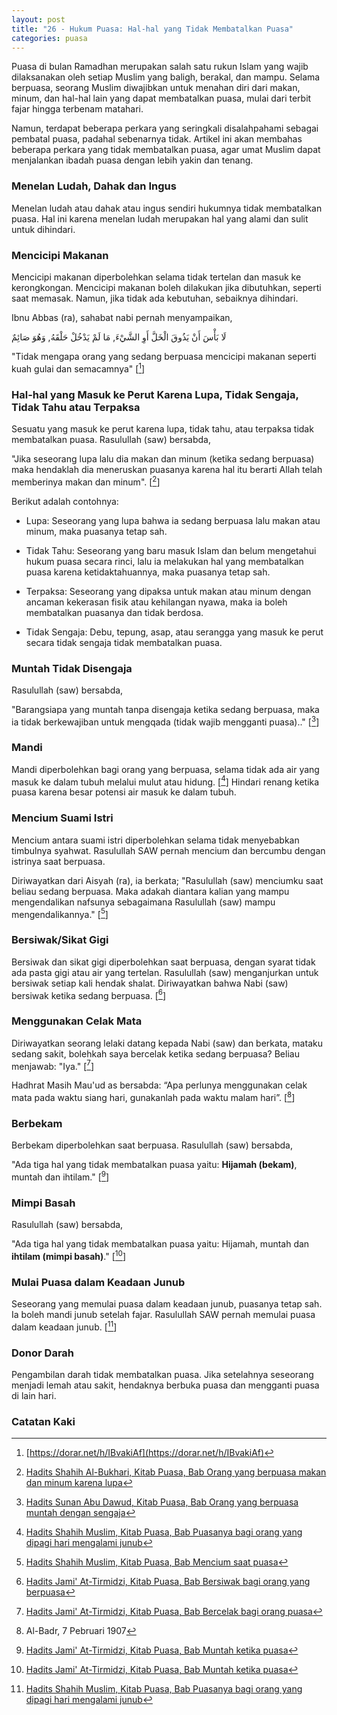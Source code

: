 ```yaml
---
layout: post
title: "26 - Hukum Puasa: Hal-hal yang Tidak Membatalkan Puasa"
categories: puasa
---
```


Puasa di bulan Ramadhan merupakan salah satu rukun Islam yang wajib dilaksanakan oleh setiap Muslim yang baligh, berakal, dan mampu. Selama berpuasa, seorang Muslim diwajibkan untuk menahan diri dari makan, minum, dan hal-hal lain yang dapat membatalkan puasa, mulai dari terbit fajar hingga terbenam matahari.

Namun, terdapat beberapa perkara yang seringkali disalahpahami sebagai pembatal puasa, padahal sebenarnya tidak. Artikel ini akan membahas beberapa perkara yang tidak membatalkan puasa, agar umat Muslim dapat menjalankan ibadah puasa dengan lebih yakin dan tenang.

### Menelan Ludah, Dahak dan Ingus

Menelan ludah atau dahak atau ingus sendiri hukumnya tidak membatalkan puasa. Hal ini karena menelan ludah merupakan hal yang alami dan sulit untuk dihindari. 

### Mencicipi Makanan

Mencicipi makanan diperbolehkan selama tidak tertelan dan masuk ke kerongkongan. Mencicipi makanan boleh dilakukan jika dibutuhkan, seperti saat memasak. Namun, jika tidak ada kebutuhan, sebaiknya dihindari. 

Ibnu Abbas (ra), sahabat nabi pernah menyampaikan, 

<p class="arab">
لَا بَأْسَ أَنْ يَذُوقَ الْخَلَّ أَوِ الشَّيْءَ, مَا لَمْ يَدْخُلْ حَلْقَهُ, وَهُوَ صَائِمٌ
</p>

"Tidak mengapa orang yang sedang berpuasa mencicipi makanan seperti kuah gulai dan semacamnya" [[^atsar-ibnu-abbas]]

[^atsar-ibnu-abbas]: [https://dorar.net/h/IBvakiAf](https://dorar.net/h/IBvakiAf)

<!-- Huzur V (atba) menyampaikan bahwa tidak diperbolehkan mencicipi makanan.  https://youtube.com/shorts/SdDkakM5l84?si=cULMYBQkouoYT6-m -->

### Hal-hal yang Masuk ke Perut Karena Lupa, Tidak Sengaja, Tidak Tahu atau Terpaksa

Sesuatu yang masuk ke perut karena lupa, tidak tahu, atau terpaksa tidak membatalkan puasa. Rasulullah (saw) bersabda,

"Jika seseorang lupa lalu dia makan dan minum (ketika sedang berpuasa) maka hendaklah dia meneruskan puasanya karena hal itu berarti Allah telah memberinya makan dan minum". [[^c0a75ca9-1841-44f4-b925-230e6f89143f]] 

[^c0a75ca9-1841-44f4-b925-230e6f89143f]: [Hadits Shahih Al-Bukhari, Kitab Puasa, Bab Orang yang berpuasa makan dan minum karena lupa](/referensi/c0a75ca9-1841-44f4-b925-230e6f89143f.html)

Berikut adalah contohnya:

- Lupa: Seseorang yang lupa bahwa ia sedang berpuasa lalu makan atau minum, maka puasanya tetap sah.   

- Tidak Tahu: Seseorang yang baru masuk Islam dan belum mengetahui hukum puasa secara rinci, lalu ia melakukan hal yang membatalkan puasa karena ketidaktahuannya, maka puasanya tetap sah.

- Terpaksa: Seseorang yang dipaksa untuk makan atau minum dengan ancaman kekerasan fisik atau kehilangan nyawa, maka ia boleh membatalkan puasanya dan tidak berdosa. 

- Tidak Sengaja: Debu, tepung, asap, atau serangga yang masuk ke perut secara tidak sengaja tidak membatalkan puasa.

### Muntah Tidak Disengaja

Rasulullah (saw) bersabda,

"Barangsiapa yang muntah tanpa disengaja ketika sedang berpuasa, maka ia tidak berkewajiban untuk mengqada (tidak wajib mengganti puasa).." [[^45c75094-9e1c-4197-af5a-59c2d80406f8]] 

[^45c75094-9e1c-4197-af5a-59c2d80406f8]: [Hadits Sunan Abu Dawud, Kitab Puasa, Bab Orang yang berpuasa muntah dengan sengaja](/referensi/45c75094-9e1c-4197-af5a-59c2d80406f8.html)

### Mandi

Mandi diperbolehkan bagi orang yang berpuasa, selama tidak ada air yang masuk ke dalam tubuh melalui mulut atau hidung. [[^1557e42c-eb1f-4505-83b0-54e74da52e98]] Hindari renang ketika puasa karena besar potensi air masuk ke dalam tubuh.

### Mencium Suami Istri

Mencium antara suami istri diperbolehkan selama tidak menyebabkan timbulnya syahwat. Rasulullah SAW pernah mencium dan bercumbu dengan istrinya saat berpuasa.

Diriwayatkan dari Aisyah (ra), ia berkata; "Rasulullah (saw) menciumku saat beliau sedang berpuasa. Maka adakah diantara kalian yang mampu mengendalikan nafsunya sebagaimana Rasulullah (saw) mampu mengendalikannya." [[^6f4308fb-ac4a-4132-ae35-2f31ab15fb73]] 

[^6f4308fb-ac4a-4132-ae35-2f31ab15fb73]: [Hadits Shahih Muslim, Kitab Puasa, Bab Mencium saat puasa](/referensi/6f4308fb-ac4a-4132-ae35-2f31ab15fb73.html)

### Bersiwak/Sikat Gigi

Bersiwak dan sikat gigi diperbolehkan saat berpuasa, dengan syarat tidak ada pasta gigi atau air yang tertelan. Rasulullah (saw) menganjurkan untuk bersiwak setiap kali hendak shalat. Diriwayatkan bahwa Nabi (saw) bersiwak ketika sedang berpuasa. [[^6e5a4060-b27f-4a86-a33e-2b68ae617ade]] 

[^6e5a4060-b27f-4a86-a33e-2b68ae617ade]: [Hadits Jami' At-Tirmidzi, Kitab Puasa, Bab Bersiwak bagi orang yang berpuasa](/referensi/6e5a4060-b27f-4a86-a33e-2b68ae617ade.html)

### Menggunakan Celak Mata

Diriwayatkan seorang lelaki datang kepada Nabi (saw) dan berkata, mataku sedang sakit, bolehkah saya bercelak ketika sedang berpuasa? Beliau menjawab: "Iya." [[^e67f8696-c985-4df3-b608-b75a9df5aa9a]] 

[^e67f8696-c985-4df3-b608-b75a9df5aa9a]: [Hadits Jami' At-Tirmidzi, Kitab Puasa, Bab Bercelak bagi orang puasa](/referensi/e67f8696-c985-4df3-b608-b75a9df5aa9a.html)

Hadhrat Masih Mau'ud as bersabda: “Apa perlunya menggunakan celak mata pada waktu siang hari, gunakanlah pada waktu malam hari”. [[^albadr-119070207]]

[^albadr-119070207]: Al-Badr, 7 Pebruari 1907

### Berbekam

Berbekam diperbolehkan saat berpuasa. Rasulullah (saw) bersabda,

"Ada tiga hal yang tidak membatalkan puasa yaitu: **Hijamah (bekam)**, muntah dan ihtilam." [[^7e391bbb-22f7-451c-9933-362b2f74f222]] 

[^7e391bbb-22f7-451c-9933-362b2f74f222]: [Hadits Jami' At-Tirmidzi, Kitab Puasa, Bab Muntah ketika puasa](/referensi/7e391bbb-22f7-451c-9933-362b2f74f222.html)

### Mimpi Basah

Rasulullah (saw) bersabda,

"Ada tiga hal yang tidak membatalkan puasa yaitu: Hijamah, muntah dan **ihtilam (mimpi basah)**." [[^7e391bbb-22f7-451c-9933-362b2f74f222]] 

### Mulai Puasa dalam Keadaan Junub

Seseorang yang memulai puasa dalam keadaan junub, puasanya tetap sah. Ia boleh mandi junub setelah fajar. Rasulullah SAW pernah memulai puasa dalam keadaan junub. [[^1557e42c-eb1f-4505-83b0-54e74da52e98]] 

[^1557e42c-eb1f-4505-83b0-54e74da52e98]: [Hadits Shahih Muslim, Kitab Puasa, Bab Puasanya bagi orang yang dipagi hari mengalami junub](/referensi/1557e42c-eb1f-4505-83b0-54e74da52e98.html)

### Donor Darah

Pengambilan darah tidak membatalkan puasa. Jika setelahnya seseorang menjadi lemah atau sakit, hendaknya berbuka puasa dan mengganti puasa di lain hari.

### Catatan Kaki